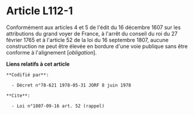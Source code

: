 # Article L112-1

Conformément aux articles 4 et 5 de l'édit du 16 décembre 1607 sur les attributions du grand voyer de France, à l'arrêt du
conseil du roi du 27 février 1765 et à l'article 52 de la loi du 16 septembre 1807, aucune construction ne peut être élevée
en bordure d'une voie publique sans être conforme à l'alignement [*obligation*].

**Liens relatifs à cet article**

	**Codifié par**:

	  - Décret n°78-621 1978-05-31 JORF 8 juin 1978

	**Cite**:

	  - Loi n°1807-09-16 art. 52 (rappel)
